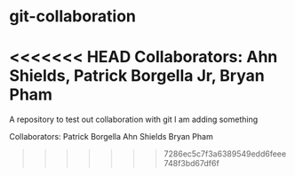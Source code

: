# git-collaboration

<<<<<<< HEAD
Collaborators: Ahn Shields, Patrick Borgella Jr, Bryan Pham
=======
A repository to test out collaboration with git
I am adding something

Collaborators:
Patrick Borgella
Ahn Shields
Bryan Pham
>>>>>>> 7286ec5c7f3a6389549edd6feee748f3bd67df6f
